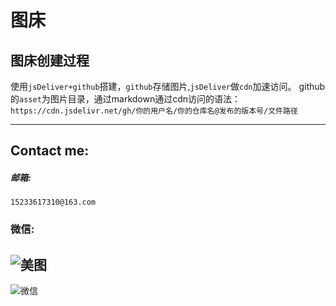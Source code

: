 图床
==================
图床创建过程
------------------------------------
使用`jsDeliver+github`搭建，`github`存储图片,`jsDeliver`做`cdn`加速访问。
github的`asset`为图片目录，通过markdown通过cdn访问的语法：
```https://cdn.jsdelivr.net/gh/你的用户名/你的仓库名@发布的版本号/文件路径```

---------------------

Contact me:
----------------
##### 邮箱:
```15233617310@163.com```

### 微信:
![美图](https://cdn.jsdelivr.net/gh/haozhouhadoop/pictureBed/asset/微信二维码.png)
-------------
![微信](https://cdn.jsdelivr.net/gh/haozhouhadoop/pictureBed/asset/微信二维码.png)
